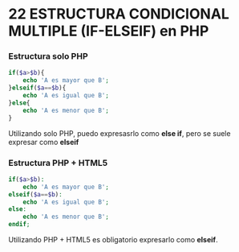 # 22 ESTRUCTURA CONDICIONAL MULTIPLE (IF-ELSEIF) en PHP
### Estructura solo PHP
```php
if($a>$b){
    echo 'A es mayor que B';
}elseif($a==$b){
    echo 'A es igual que B';
}else{
    echo 'A es menor que B';
}
```
Utilizando solo PHP, puedo expresasrlo como **else if**, pero se suele expresar como **elseif**

### Estructura PHP + HTML5
```php
if($a>$b):
    echo 'A es mayor que B';
elseif($a==$b):
    echo 'A es igual que B';
else:
    echo 'A es menor que B';
endif;
```
Utilizando PHP + HTML5 es obligatorio expresarlo como **elseif**.
